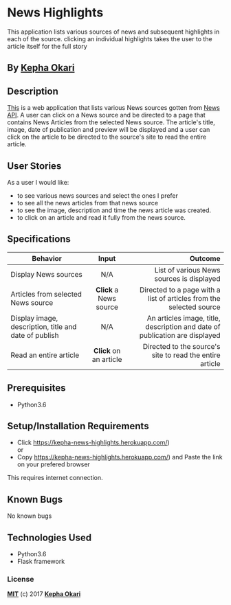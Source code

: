 # News Highlights

This application lists various sources of news and subsequent highlights in each of the source. clicking an individual highlights takes the user to the article itself for the full story

## By **[Kepha Okari](https://github.com/kepha-okari)**

## Description
[This](https://kepha-news-highlights.herokuapp.com/) is a web application that lists various News sources gotten from [News API](https://newsapi.org/). A user can click on a News source and be directed to a page that contains News Articles from the selected News source. The article's title, image, date of publication and preview will be displayed and a user can click on the article to be directed to the source's site to read the entire article.

## User Stories
As a user I would like:
* to see various news sources and select the ones I prefer
* to see all the news articles from that news source
* to see the image, description and time the news article was created.
* to click on an article and read it fully from the news source.

## Specifications
| Behavior        | Input           | Outcome  |
| ------------- |:-------------:| -----:|
| Display News sources | N/A | List of various News sources is displayed |
| Articles from selected News source | **Click** a News source | Directed to a page with a list of articles from the selected source |
| Display image, description, title and date of publish | N/A | An articles image, title, description and date of publication are displayed |
| Read an entire article | **Click** on an article | Directed to the source's site to read the entire article |

## Prerequisites
* Python3.6

## Setup/Installation Requirements

* Click https://kepha-news-highlights.herokuapp.com/) <br/>
  or <br/>
* Copy https://kepha-news-highlights.herokuapp.com/) and  Paste the link on your prefered browser

This requires internet connection.

## Known Bugs

No known bugs

## Technologies Used
- Python3.6
- Flask framework

### License

**[MIT](./LICENSE)** (c) 2017 **[Kepha Okari](https://kepha-okari.github.io)**
